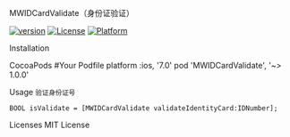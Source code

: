 MWIDCardValidate（身份证验证）

[![version](https://img.shields.io/cocoapods/v/MWIDCardValidate.svg)](https://img.shields.io/cocoapods/v/MWIDCardValidate.svg)
[![License](https://img.shields.io/cocoapods/l/MWIDCardValidate.svg)](https://github.com/wuchuwuyou/MWVerifyID/blob/master/LICENSE)
[![Platform](https://img.shields.io/cocoapods/p/MWIDCardValidate.svg)](https://img.shields.io/cocoapods/p/MWIDCardValidate.svg)

Installation

CocoaPods
	#Your Podfile
	platform :ios, '7.0'
	pod 'MWIDCardValidate', '~> 1.0.0'


Usage
`验证身份证号`

	BOOL isValidate = [MWIDCardValidate validateIdentityCard:IDNumber];
	
Licenses
MIT License
